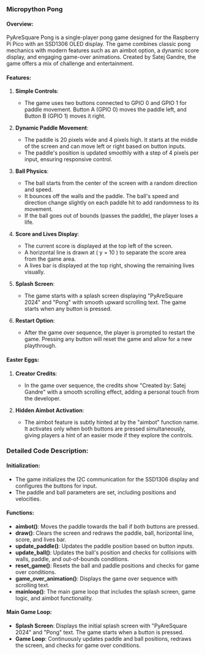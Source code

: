 ### Micropython Pong

#### Overview:
PyAreSquare Pong is a single-player pong game designed for the Raspberry Pi Pico with an SSD1306 OLED display. The game combines classic pong mechanics with modern features such as an aimbot option, a dynamic score display, and engaging game-over animations. Created by Satej Gandre, the game offers a mix of challenge and entertainment.

#### Features:
1. **Simple Controls**: 
    - The game uses two buttons connected to GPIO 0 and GPIO 1 for paddle movement. Button A (GPIO 0) moves the paddle left, and Button B (GPIO 1) moves it right.
    
2. **Dynamic Paddle Movement**: 
    - The paddle is 20 pixels wide and 4 pixels high. It starts at the middle of the screen and can move left or right based on button inputs.
    - The paddle's position is updated smoothly with a step of 4 pixels per input, ensuring responsive control.

3. **Ball Physics**:
    - The ball starts from the center of the screen with a random direction and speed.
    - It bounces off the walls and the paddle. The ball's speed and direction change slightly on each paddle hit to add randomness to its movement.
    - If the ball goes out of bounds (passes the paddle), the player loses a life.

4. **Score and Lives Display**:
    - The current score is displayed at the top left of the screen.
    - A horizontal line is drawn at \( y = 10 \) to separate the score area from the game area.
    - A lives bar is displayed at the top right, showing the remaining lives visually.
    
5. **Splash Screen**:
    - The game starts with a splash screen displaying "PyAreSquare 2024" and "Pong" with smooth upward scrolling text. The game starts when any button is pressed.

6. **Restart Option**:
    - After the game over sequence, the player is prompted to restart the game. Pressing any button will reset the game and allow for a new playthrough.

#### Easter Eggs:
1. **Creator Credits**:
    - In the game over sequence, the credits show "Created by: Satej Gandre" with a smooth scrolling effect, adding a personal touch from the developer.
    
2. **Hidden Aimbot Activation**:
    - The aimbot feature is subtly hinted at by the "aimbot" function name. It activates only when both buttons are pressed simultaneously, giving players a hint of an easier mode if they explore the controls.

### Detailed Code Description:

#### Initialization:
- The game initializes the I2C communication for the SSD1306 display and configures the buttons for input.
- The paddle and ball parameters are set, including positions and velocities.

#### Functions:
- **aimbot()**: Moves the paddle towards the ball if both buttons are pressed.
- **draw()**: Clears the screen and redraws the paddle, ball, horizontal line, score, and lives bar.
- **update_paddle()**: Updates the paddle position based on button inputs.
- **update_ball()**: Updates the ball's position and checks for collisions with walls, paddle, and out-of-bounds conditions.
- **reset_game()**: Resets the ball and paddle positions and checks for game over conditions.
- **game_over_animation()**: Displays the game over sequence with scrolling text.
- **mainloop()**: The main game loop that includes the splash screen, game logic, and aimbot functionality.

#### Main Game Loop:
- **Splash Screen**: Displays the initial splash screen with "PyAreSquare 2024" and "Pong" text. The game starts when a button is pressed.
- **Game Loop**: Continuously updates paddle and ball positions, redraws the screen, and checks for game over conditions.
